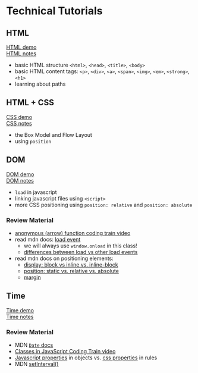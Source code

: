 # Technical Tutorials

## HTML 
[HTML demo](./class-demos/class2/)  
[HTML notes](./notes/html.md)
* basic HTML structure `<html>`, `<head>`, `<title>`, `<body>`
* basic HTML content tags: `<p>`, `<div>`, `<a>`, `<span>`, `<img>`, `<em>`, `<strong>`, `<h1>`
* learning about paths

## HTML + CSS
[CSS demo](./class-demos/class4/)  
[CSS notes](./notes/css.md)
* the Box Model and Flow Layout
* using `position`

## DOM
[DOM demo](./class-demos/class6/)  
[DOM notes](./notes/dom.md)
* `load` in javascript
* linking javascript files using `<script>`
* more CSS positioning using `position: relative` and `position: absolute`

### Review Material
* [anonymous (arrow) function coding train video](https://www.youtube.com/watch?v=mrYMzpbFz18)
* read mdn docs: [load event](https://https//developer.mozilla.org/en-US/docs/Web/API/Window/load_event)
    * we will always use `window.onload` in this class!
    * [differences between load vs other load events](https://developer.mozilla.org/en-US/play?uuid=624b9c36-c62a-41c6-9624-375d0ae85293&state=jVPBctowEP2VHaUHmIJh0kvHMbm0vdHpTNOjDxhpASWylEpyiMvw711JNnEG2uHEavfte2%2FXy4HtfK1YzgohX4CryrlFybjR3hrlSnZfaoBi3XhvNEhBNYvKVKJk4NtnpHeqEfJnLBSzlKDGYkac9EvRkBxfUPupMtueXVVrVLAxti8uY%2B1bCIFweTGLkIT2%2BOori1V4AFAgjFZtep1JTMMkFNMkHd7sA%2BBz%2F%2BY0Jb0%2FzftEnHHgopj1goOJ2IRx52hrayNaOIROId2zqtoctlaKu5AJwdRjTWmP08DgcjjtFuICCHgMC8r6jSey2Bo6cugKd%2B80NgpfY6ZScqunklSIm5NptDH%2F2DgvN20%2F%2FqCW5E4LOtOj3DnqtMYEt%2BjkH8xBG409OH6hSam7U3m%2Fk7Uy%2FKlH3qQLSpAdyu2O%2FN1arBOAdvsYVkuSLn5%2BWIAwvKlJP%2FvdoG0fUCH3xo5KdsFiycZElLo7pf8Q3PTnHJpKnV5ZJUS8vqV0xIkByJXkTyWbwGgMi%2FtknmSzcB1fkjTp0BWx%2BAEc%2Bl%2ByRtP40aABYC%2B1MPuM9lF5aXSWBEfeNjiOjccJ3M7nIT4mS13HBUvJODmKS%2Fi3rY%2FBVwQTH3tjPi3lAnf4X7XO0%2BXyXaW3eKXO6q0vhw%2BHk0JMP4T0kUysrvPw9cf3jnpJ5vHaWVdnfQNFui6%2FwxrpwFS4PHb8Cw%3D%3D&srcPrefix=%2Fen-US%2Fdocs%2FWeb%2FAPI%2FWindow%2Fload_event%2F)
* read mdn docs on positioning elements:
    * [display: block vs inline vs. inline-block](https://developer.mozilla.org/en-US/docs/Web/CSS/display)
    * [position: static vs. relative vs. absolute](https://developer.mozilla.org/en-US/docs/Web/CSS/position)
    * [margin](https://developer.mozilla.org/en-US/docs/Web/CSS/margin)

## Time
[Time demo](./class-demos/class7)  
[Time notes](./notes/time.md)
### Review Material
* MDN [`Date` docs](https://developer.mozilla.org/en-US/docs/Web/JavaScript/Reference/Global_Objects/Date)
* [Classes in JavaScript Coding Train video](https://www.youtube.com/watch?v=T-HGdc8L-7w)
* [Javascript properties](https://developer.mozilla.org/en-US/docs/Glossary/Property/JavaScript) in objects vs. [css properties](https://developer.mozilla.org/en-US/docs/Glossary/Property/CSS) in rules
* MDN [setInterval()](https://developer.mozilla.org/en-US/docs/Web/API/Window/setInterval) 